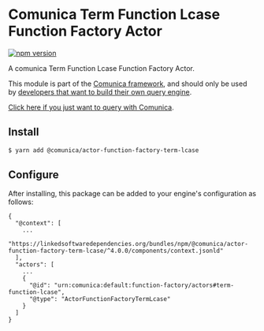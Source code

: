 # Comunica Term Function Lcase Function Factory Actor

[![npm version](https://badge.fury.io/js/%40comunica%2Factor-function-factory-term-function-lcase.svg)](https://www.npmjs.com/package/@comunica/actor-function-factory-term-lcase)

A comunica Term Function Lcase Function Factory Actor.

This module is part of the [Comunica framework](https://github.com/comunica/comunica),
and should only be used by [developers that want to build their own query engine](https://comunica.dev/docs/modify/).

[Click here if you just want to query with Comunica](https://comunica.dev/docs/query/).

## Install

```bash
$ yarn add @comunica/actor-function-factory-term-lcase
```

## Configure

After installing, this package can be added to your engine's configuration as follows:
```text
{
  "@context": [
    ...
    "https://linkedsoftwaredependencies.org/bundles/npm/@comunica/actor-function-factory-term-lcase/^4.0.0/components/context.jsonld"
  ],
  "actors": [
    ...
    {
      "@id": "urn:comunica:default:function-factory/actors#term-function-lcase",
      "@type": "ActorFunctionFactoryTermLcase"
    }
  ]
}
```
